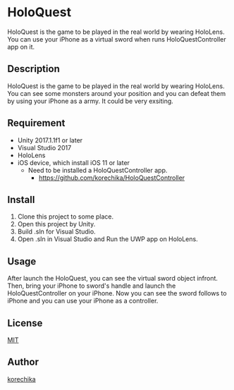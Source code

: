 # HoloQuest
HoloQuest is the game to be played in the real world by wearing HoloLens. You can use your iPhone as a virtual sword when runs HoloQuestController app on it.

## Description 
HoloQuest is the game to be played in the real world by wearing HoloLens. You can see some monsters around your position and you can defeat them by using your iPhone as a army. It could be very exsiting.

## Requirement
- Unity 2017.1.1f1 or later
- Visual Studio 2017
- HoloLens
- iOS device, which install iOS 11 or later
    - Need to be installed a HoloQuestController app.
      - https://github.com/korechika/HoloQuestController

## Install
1. Clone this project to some place.
2. Open this project by Unity.
3. Build .sln for Visual Studio.
4. Open .sln in Visual Studio and Run the UWP app on HoloLens.

## Usage
After launch the HoloQuest, you can see the virtual sword object infront. Then, bring your iPhone to sword's handle and launch the HoloQuestController on your iPhone. Now you can see the sword follows to iPhone and you can use your iPhone as a controller.

## License
[MIT](https://github.com/korechika/HoloQuestController/blob/master/RICENSE.md)

## Author
[korechika](https://github.com/korechika) 